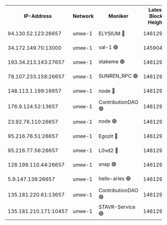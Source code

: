 


<table><tr><th>IP-Address</th><th>Network</th><th>Moniker</th><th>Latest Block Height</th><th>Earliest Block Height</th><th>Catching Up</th><th>Tx Index</th><th>Voting Power</th><th>Scan Time</th></tr><tr><td>94.130.52.123:26657</td><td>umee-1</td><td>ELYSIUM 🔴</td><td>14612951</td><td>3216011</td><td>False</td><td>off</td><td>26996362</td><td>2024-11-07T05:27:09.601088699UTC</td></tr><tr><td>34.172.149.70:13000</td><td>umee-1</td><td>val-1 🟢</td><td>14590429</td><td>12632001</td><td>False</td><td>off</td><td>0</td><td>2024-11-07T05:25:24.711087602UTC</td></tr><tr><td>193.34.213.143:27657</td><td>umee-1</td><td>stakeme 🟢</td><td>14612923</td><td>12950170</td><td>False</td><td>off</td><td>0</td><td>2024-11-07T05:24:49.972780103UTC</td></tr><tr><td>78.107.233.158:26657</td><td>umee-1</td><td>SUNREN_RPC 🟢</td><td>14612938</td><td>13338194</td><td>False</td><td>on</td><td>0</td><td>2024-11-07T05:25:59.360454562UTC</td></tr><tr><td>148.113.1.199:16657</td><td>umee-1</td><td>node 🔴</td><td>14612916</td><td>13570001</td><td>False</td><td>off</td><td>1636217</td><td>2024-11-07T05:24:11.216419940UTC</td></tr><tr><td>176.9.124.52:13657</td><td>umee-1</td><td>ContributionDAO 🟢</td><td>14612935</td><td>13924595</td><td>False</td><td>on</td><td>0</td><td>2024-11-07T05:25:50.469054044UTC</td></tr><tr><td>23.92.76.110:26657</td><td>umee-1</td><td>node 🟢</td><td>14612966</td><td>14446001</td><td>False</td><td>on</td><td>0</td><td>2024-11-07T05:28:34.679374765UTC</td></tr><tr><td>95.216.76.51:26657</td><td>umee-1</td><td>Egozit 🔴</td><td>14612950</td><td>14512950</td><td>False</td><td>off</td><td>38562863</td><td>2024-11-07T05:27:09.220558794UTC</td></tr><tr><td>95.216.77.56:26657</td><td>umee-1</td><td>L0vd2 🔴</td><td>14612959</td><td>14512959</td><td>False</td><td>off</td><td>38341509</td><td>2024-11-07T05:27:58.415847965UTC</td></tr><tr><td>128.199.110.44:26657</td><td>umee-1</td><td>snap 🟢</td><td>14612956</td><td>14609308</td><td>False</td><td>off</td><td>0</td><td>2024-11-07T05:27:42.969500452UTC</td></tr><tr><td>5.9.147.138:26657</td><td>umee-1</td><td>hello-aries 🟢</td><td>14612930</td><td>14610461</td><td>False</td><td>off</td><td>0</td><td>2024-11-07T05:25:21.313042717UTC</td></tr><tr><td>135.181.220.61:13657</td><td>umee-1</td><td>ContributionDAO 🟢</td><td>14612916</td><td>14611977</td><td>False</td><td>off</td><td>0</td><td>2024-11-07T05:24:06.176606420UTC</td></tr><tr><td>135.181.210.171:10457</td><td>umee-1</td><td>STAVR-Service 🟢</td><td>14612953</td><td>14612001</td><td>False</td><td>on</td><td>0</td><td>2024-11-07T05:27:26.848648429UTC</td></tr></table>